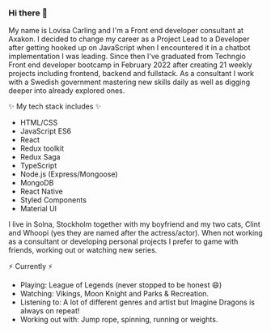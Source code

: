 ### Hi there 👋

My name is Lovisa Carling and I'm a Front end developer consultant at Axakon. I decided to change my career as a Project Lead to a Developer after getting hooked up on JavaScript when I encountered it in a chatbot implementation I was leading. Since then I've graduated from Techngio Front end developer bootcamp in February 2022 after creating 21 weekly projects including frontend, backend and fullstack. As a consultant I work with a Swedish government mastering new skills daily as well as digging deeper into already explored ones.

✨ My tech stack includes ✨
- HTML/CSS
- JavaScript ES6
- React
- Redux toolkit
- Redux Saga
- TypeScript
- Node.js (Express/Mongoose)
- MongoDB
- React Native
- Styled Components
- Material UI

I live in Solna, Stockholm together with my boyfriend and my two cats, Clint and Whoopi (yes they are named after the actress/actor). When not working as a consultant or developing personal projects I prefer to game with friends, working out or watching new series.

⚡ Currently ⚡
- Playing: League of Legends (never stopped to be honest 😄)
- Watching: Vikings, Moon Knight and Parks & Recreation.
- Listening to: A lot of different genres and artist but Imagine Dragons is always on repeat!
- Working out with: Jump rope, spinning, running or weights.

<!--
**Asivol93/Asivol93** is a ✨ _special_ ✨ repository because its `README.md` (this file) appears on your GitHub profile.

Here are some ideas to get you started:

- 🔭 I’m currently working on ...
- 🌱 I’m currently learning ...
- 👯 I’m looking to collaborate on ...
- 🤔 I’m looking for help with ...
- 💬 Ask me about ...
- 📫 How to reach me: ...
- 😄 Pronouns: ...
- ⚡ Fun fact: ...
-->

